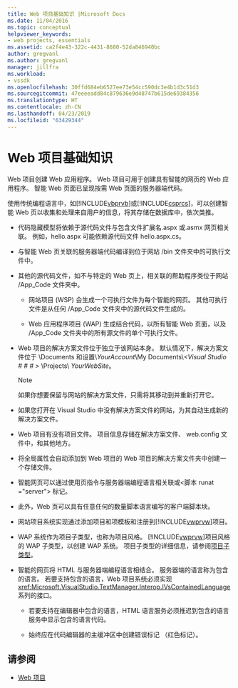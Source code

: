 ```yaml
---
title: Web 项目基础知识 |Microsoft Docs
ms.date: 11/04/2016
ms.topic: conceptual
helpviewer_keywords:
- web projects, essentials
ms.assetid: ca2f4e43-322c-4431-8680-52da846940bc
author: gregvanl
ms.author: gregvanl
manager: jillfra
ms.workload:
- vssdk
ms.openlocfilehash: 30ffd684eb6527ee73e54cc590dc3e4b1d3c51d3
ms.sourcegitcommit: 47eeeeadd84c879636e9d48747b615de69384356
ms.translationtype: HT
ms.contentlocale: zh-CN
ms.lasthandoff: 04/23/2019
ms.locfileid: "63429344"
---
```

# <a name="web-project-essentials"></a>Web 项目基础知识
Web 项目创建 Web 应用程序。 Web 项目可用于创建具有智能的网页的 Web 应用程序。 智能 Web 页面已呈现按需 Web 页面的服务器端代码。

 使用传统编程语言中，如[!INCLUDE[vbprvb](../../code-quality/includes/vbprvb_md.md)]或[!INCLUDE[csprcs](../../data-tools/includes/csprcs_md.md)]，可以创建智能 Web 页以收集和处理来自用户的信息，将其存储在数据库中，依次类推。

- 代码隐藏模型将依赖于源代码文件与包含文件扩展名.aspx 或.asmx 网页相关联。 例如，hello.aspx 可能依赖源代码文件 hello.aspx.cs。

- 与智能 Web 页关联的服务器端代码编译到位于网站 /bin 文件夹中的可执行文件中。

- 其他的源代码文件，如不与特定的 Web 页上，相关联的帮助程序类位于网站 /App_Code 文件夹中。

  - 网站项目 (WSP) 会生成一个可执行文件为每个智能的网页。 其他可执行文件是从任何 /App_Code 文件夹中的源代码文件生成的。

  - Web 应用程序项目 (WAP) 生成结合代码，以所有智能 Web 页面，以及 /App_Code 文件夹中的所有源文件的单个可执行文件。

- Web 项目的解决方案文件位于独立于该网站本身。 默认情况下，解决方案文件位于 \Documents 和设置\\*YourAccount*\My Documents\\*\<Visual Studio # # # >* \Projects\\ *YourWebSite*。

  > [!NOTE]
  > 如果你想要保留与网站的解决方案文件，只需将其移动到并重新打开它。

- 如果您打开在 Visual Studio 中没有解决方案文件的网站，为其自动生成新的解决方案文件。

- Web 项目有没有项目文件。 项目信息存储在解决方案文件、 web.config 文件中，和其他地方。

- 将全局属性会自动添加到 Web 项目的 Web 项目的解决方案文件夹中创建一个存储文件。

- 智能网页可以通过使用页指令与服务器端编程语言相关联或\<脚本 runat ="server"> 标记。

- 此外，Web 页可以具有任意任何的数量脚本语言编写的客户端脚本块。

- 网站项目系统实现通过添加项目和项模板和注册到[!INCLUDE[vwprvw](../../extensibility/internals/includes/vwprvw_md.md)]项目。

- WAP 系统作为项目子类型，也称为项目风格。 [!INCLUDE[vwprvw](../../extensibility/internals/includes/vwprvw_md.md)]项目风格的 WAP 子类型，以创建 WAP 系统。 项目子类型的详细信息，请参阅[项目子类型](../../extensibility/internals/project-subtypes.md)。

- 智能的网页将 HTML 与服务器端编程语言相结合。 服务器端的语言称为包含的语言。 若要支持包含的语言，Web 项目系统必须实现<xref:Microsoft.VisualStudio.TextManager.Interop.IVsContainedLanguage>系列的接口。

  - 若要支持在编辑器中包含的语言，HTML 语言服务必须推迟到包含的语言服务中显示包含的语言代码。

  - 始终应在代码编辑器的主缓冲区中创建错误标记 （红色标记）。

## <a name="see-also"></a>请参阅
- [Web 项目](../../extensibility/internals/web-projects.md)